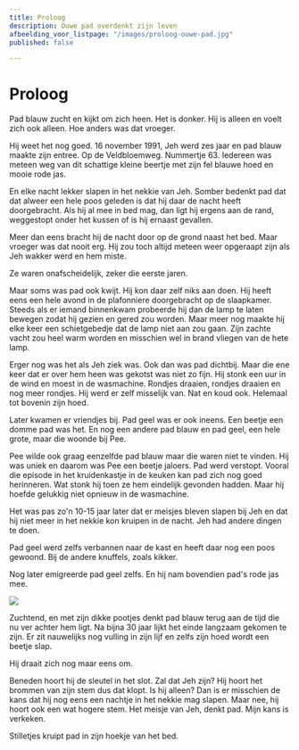 ```yaml
---
title: Proloog
description: Ouwe pad overdenkt zijn leven
afbeelding_voor_listpage: "/images/proloog-ouwe-pad.jpg"
published: false

---
```

# Proloog

Pad blauw zucht en kijkt om zich heen. Het is donker. Hij is alleen en voelt zich ook alleen. Hoe anders was dat vroeger.

Hij weet het nog goed. 16 november 1991, Jeh werd zes jaar en pad blauw maakte zijn entree. Op de Veldbloemweg. Nummertje 63. Iedereen was meteen weg van dit schattige kleine beertje met zijn fel blauwe hoed en mooie rode jas.

En elke nacht lekker slapen in het nekkie van Jeh. Somber bedenkt pad dat dat alweer een hele poos geleden is dat hij daar de nacht heeft doorgebracht. Als hij al mee in bed mag, dan ligt hij ergens aan de rand, weggestopt onder het kussen of is hij ernaast gevallen.

Meer dan eens bracht hij de nacht door op de grond naast het bed.  Maar vroeger was dat nooit erg. Hij zou toch altijd meteen weer opgeraapt zijn als Jeh wakker werd en hem miste.

Ze waren onafscheidelijk, zeker die eerste jaren.

Maar soms was pad ook kwijt. Hij kon daar zelf niks aan doen. Hij heeft eens een hele avond in de plafonniere doorgebracht op de slaapkamer. Steeds als er iemand binnenkwam probeerde hij dan de lamp te laten bewegen zodat hij gezien en gered zou worden. Maar meer nog maakte hij elke keer een schietgebedje dat de lamp niet aan zou gaan. Zijn zachte vacht zou heel warm worden en misschien wel in brand vliegen van de hete lamp.

Erger nog was het als Jeh ziek was. Ook dan was pad dichtbij. Maar die ene keer dat er over hem heen was gekotst was niet zo fijn. Hij stonk een uur in de wind en moest in de wasmachine. Rondjes draaien, rondjes draaien en nog meer rondjes. Hij werd er zelf misselijk van. Nat en koud ook. Helemaal tot bovenin zijn hoed.

Later kwamen er vriendjes bij. Pad geel was er ook ineens. Een beetje een domme pad was het. En nog een andere pad blauw en pad geel, een hele grote, maar die woonde bij Pee.

Pee wilde ook graag eenzelfde pad blauw maar die waren niet te vinden. Hij was uniek en daarom was Pee een beetje jaloers. Pad werd verstopt. Vooral die episode in het kruidenkastje in de keuken kan pad zich nog goed herinneren. Wat stonk hij toen ze hem eindelijk gevonden hadden. Maar hij hoefde gelukkig niet opnieuw in de wasmachine.

Het was pas zo'n 10-15 jaar later dat er meisjes bleven slapen bij Jeh en dat hij niet meer in het nekkie kon kruipen in de nacht. Jeh had andere dingen te doen.

Pad geel werd zelfs verbannen naar de kast en heeft daar nog een poos gewoond. Bij de andere knuffels, zoals kikker.

Nog later emigreerde pad geel zelfs. En hij nam bovendien pad's rode jas mee.

![](/images/proloog-ouwe-pad.jpg)

Zuchtend, en met zijn dikke pootjes denkt pad blauw terug aan de tijd die nu ver achter hem ligt. Na bijna 30 jaar lijkt het einde langzaam gekomen te zijn. Er zit nauwelijks nog vulling in zijn lijf en zelfs zijn hoed wordt een beetje slap.

Hij draait zich nog maar eens om.

Beneden hoort hij de sleutel in het slot. Zal dat Jeh zijn? Hij hoort het brommen van zijn stem dus dat klopt. Is hij alleen? Dan is er misschien de kans dat hij nog eens een nachtje in het nekkie mag slapen. Maar nee, hij hoort ook een wat hogere stem. Het meisje van Jeh, denkt pad. Mijn kans is verkeken.

Stilletjes kruipt pad in zijn hoekje van het bed.
